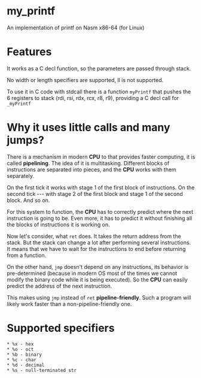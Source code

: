 # my_printf
An implementation of printf on Nasm x86-64 (for Linux)

# Features
It works as a C decl function, so the parameters are passed through stack.

No width or length specifiers are supported, ll is not supported.
    
To use it in C code with stdcall there is a function `myPrintf` that pushes the 6 registers to stack (rdi, rsi, rdx, rcx, r8, r9), providing a C decl call for `_myPrintf`

# Why it uses little calls and many jumps?

There is a mechanism in modern **CPU** to that provides faster computing, it is called **pipelining**. The idea of it is multitasking. Different blocks of instructions are separated into pieces, and the **CPU** works with them separately.

On the first tick it works with stage 1 of the first block of instructions. On the second tick --- with stage 2 of the first block and stage 1 of the second block. And so on.

For this system to function, the **CPU** has to correctly predict where the next instruction is going to be. Even more, it has to predict it without finishing all the blocks of instructions it is working on.

Now let's consider, what `ret` does. It takes the return address from the stack. But the stack can change a lot after performing several instructions. It means that we have to wait for the instructions to end before returning from a function.

On the other hand, `jmp` doesn't depend on any instructions, its behavior is pre-determined (because in modern OS most of the times we cannot modify the binary code while it is being executed). So the **CPU** can easily predict the address of the next instruction.

This makes using `jmp` instead of `ret` **pipeline-friendly**. Such a program will likely work faster than a non-pipeline-friendly one.

# Supported specifiers
    * %x - hex
    * %o - oct
    * %b - binary
    * %c - char
    * %d - decimal
    * %s - null-terminated str
